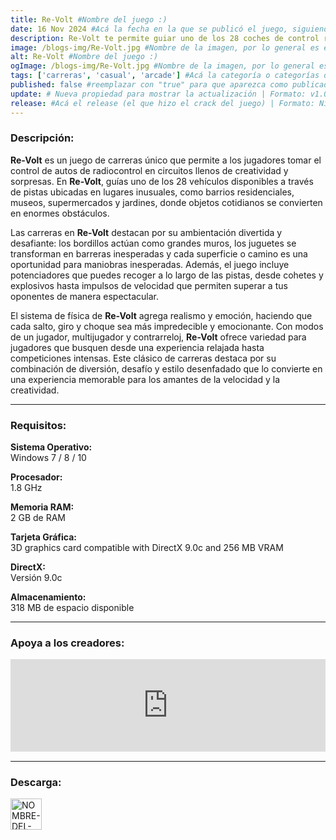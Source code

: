 ```yaml
---
title: Re-Volt #Nombre del juego :)
date: 16 Nov 2024 #Acá la fecha en la que se publicó el juego, siguiendo este formato: Dia "30", Mes "Oct", Año "2024" = como debe quedar: 30 Oct 2024
description: Re-Volt te permite guiar uno de los 28 coches de control remoto a través de pistas de carrera alocadas ambientadas en entornos inusuales. Los bordillos se convierten en enormes muros, los juguetes son obstáculos, y todo es válido para conducir encima, atravesar o pasar por encima. #Acá una mini descripción del juego
image: /blogs-img/Re-Volt.jpg #Nombre de la imagen, por lo general es exactamente el mismo nombre que el juego excluyendo lo ":" (Dos puntos)
alt: Re-Volt #Nombre del juego :)
ogImage: /blogs-img/Re-Volt.jpg #Nombre de la imagen, por lo general es exactamente el mismo nombre que el juego excluyendo lo ":" (Dos puntos)
tags: ['carreras', 'casual', 'arcade'] #Acá la categoría o categorías del juego, si es más de una se coloca en este formato: ['categoría1', 'categoría2']
published: false #reemplazar con "true" para que aparezca como publicado
update: # Nueva propiedad para mostrar la actualización | Formato: v1.0.0
release: #Acá el release (el que hizo el crack del juego) | Formato: Nicolhetti
---
```


<!--En VSCode seleccionando una palabra, por ejemplo: "Re-Volt" y apretando Ctrl+F2 se seleccionan todas las palabras iguales-->

### Descripción:
**Re-Volt** es un juego de carreras único que permite a los jugadores tomar el control de autos de radiocontrol en circuitos llenos de creatividad y sorpresas. En **Re-Volt**, guías uno de los 28 vehículos disponibles a través de pistas ubicadas en lugares inusuales, como barrios residenciales, museos, supermercados y jardines, donde objetos cotidianos se convierten en enormes obstáculos. 

Las carreras en **Re-Volt** destacan por su ambientación divertida y desafiante: los bordillos actúan como grandes muros, los juguetes se transforman en barreras inesperadas y cada superficie o camino es una oportunidad para maniobras inesperadas. Además, el juego incluye potenciadores que puedes recoger a lo largo de las pistas, desde cohetes y explosivos hasta impulsos de velocidad que permiten superar a tus oponentes de manera espectacular.

El sistema de física de **Re-Volt** agrega realismo y emoción, haciendo que cada salto, giro y choque sea más impredecible y emocionante. Con modos de un jugador, multijugador y contrarreloj, **Re-Volt** ofrece variedad para jugadores que busquen desde una experiencia relajada hasta competiciones intensas. Este clásico de carreras destaca por su combinación de diversión, desafío y estilo desenfadado que lo convierte en una experiencia memorable para los amantes de la velocidad y la creatividad.
<!--Prompt para Chat-GPT: Hazme una descripción para el juego "Re-Volt" y cada que menciones "Re-Volt" ponlo en negrita -->

---

### Requisitos:
**Sistema Operativo:**  
Windows 7 / 8 / 10

**Procesador:**  
1.8 GHz

**Memoria RAM:**  
2 GB de RAM

**Tarjeta Gráfica:**  
3D graphics card compatible with DirectX 9.0c and 256 MB VRAM

**DirectX:**  
Versión 9.0c

**Almacenamiento:**  
318 MB de espacio disponible

<!--Si falta o sobra un requisito se quita o se agrega manteniendo el mismo formato-->

---

### Apoya a los creadores:
<iframe src="https://store.steampowered.com/widget/287310/" frameborder="0" style="background-color: transparent; width: 100% !important; aspect-ratio: 646 / 190;"></iframe>

<!--Reemplazar los numeros (AppID) del juego (en este caso 2668510) por el numero (AppID) correspondiente con el juego a publicar-->
<!--El AppID se encuentra en la URL del Juego en Steam-->

---

### Descarga:

[<img src="https://gist.github.com/cxmeel/0dbc95191f239b631c3874f4ccf114e2/raw/download.svg" alt="NOMBRE-DEL-SERVICIO" height="50" />](#)

<!-- # se debe reemplazar por el link de descarga-->

<!--NOMBRE-DEL-SERVICIO se debe reemplazar por el servicio donde está subido el juego-->